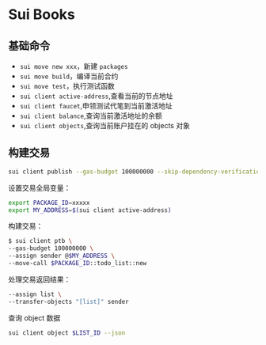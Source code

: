 # Sui Books
## 基础命令
- `sui move new xxx`，新建 `packages`
- `sui move build`，编译当前合约
- `sui move test`，执行测试函数
- `sui client active-address`,查看当前的节点地址
- `sui client faucet`,申领测试代笔到当前激活地址
- `sui client balance`,查询当前激活地址的余额
- `sui client objects`,查询当前账户挂在的 objects 对象
## 构建交易
```bash
sui client publish --gas-budget 100000000 --skip-dependency-verification --with-unpublished-dependencies --json
```
设置交易全局变量：
```bash
export PACKAGE_ID=xxxxx
export MY_ADDRESS=$(sui client active-address)
```
构建交易：
```bash
$ sui client ptb \
--gas-budget 100000000 \
--assign sender @$MY_ADDRESS \
--move-call $PACKAGE_ID::todo_list::new
```
处理交易返回结果：
```bash
--assign list \
--transfer-objects "[list]" sender
```
查询 object 数据
```bash
sui client object $LIST_ID --json
```
